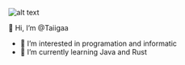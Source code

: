 ![alt text](https://cdn.discordapp.com/attachments/860098738550210580/910510567201062912/media.jpg)

 👋 Hi, I’m @Taiigaa
- 👀 I’m interested in programation and informatic
- 🌱 I’m currently learning Java and Rust



